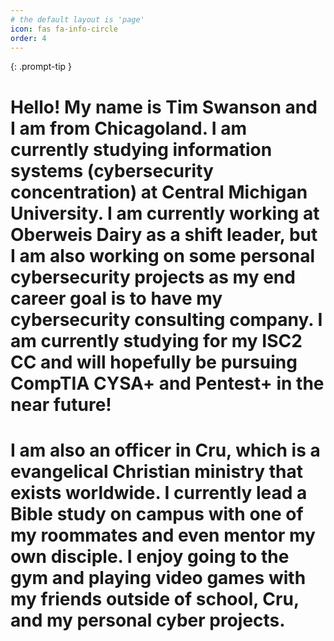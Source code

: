 ```yaml
---
# the default layout is 'page'
icon: fas fa-info-circle
order: 4
---
```



<!-- > Add Markdown syntax content to file `_tabs/about.md`{: .filepath } and it will show up on this page. -->
{: .prompt-tip }

# Hello! My name is Tim Swanson and I am from Chicagoland. I am currently studying information systems (cybersecurity concentration) at Central Michigan University. I am currently working at Oberweis Dairy as a shift leader, but I am also working on some personal cybersecurity projects as my end career goal is to have my cybersecurity consulting company. I am currently studying for my ISC2 CC and will hopefully be pursuing CompTIA CYSA+ and Pentest+ in the near future! 

# I am also an officer in Cru, which is a evangelical Christian ministry that exists worldwide. I currently lead a Bible study on campus with one of my roommates and even mentor my own disciple. I enjoy going to the gym and playing video games with my friends outside of school, Cru, and my personal cyber projects. 

